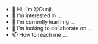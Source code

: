 - 👋 Hi, I’m @Ounji
- 👀 I’m interested in ...
- 🌱 I’m currently learning ...
- 💞️ I’m looking to collaborate on ...
- 📫 How to reach me ...

<!---
OunjiBoi/OunjiBoi is a ✨ special ✨ repository because its `README.md` (this file) appears on your GitHub profile.
You can click the Preview link to take a look at your changes.
--->
